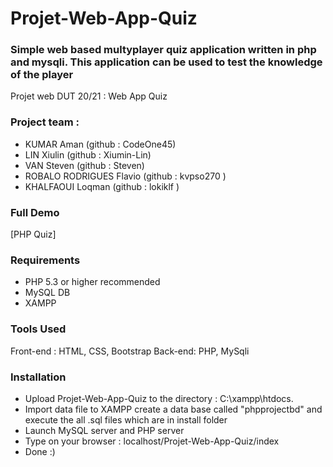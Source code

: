 # Projet-Web-App-Quiz
### Simple web based multyplayer quiz application written in php and mysqli. This application can be used to test the knowledge of the player

Projet web DUT 20/21 : Web App Quiz

### Project team :
- KUMAR Aman (github : CodeOne45)
- LIN Xiulin (github : Xiumin-Lin)
- VAN Steven (github : Steven)
- ROBALO RODRIGUES Flavio (github : kvpso270 )
- KHALFAOUI Loqman (github : lokiklf )

### Full Demo

[PHP Quiz]

### Requirements

- PHP 5.3 or higher recommended
- MySQL DB
- XAMPP

### Tools Used

Front-end : HTML, CSS, Bootstrap
Back-end: PHP, MySqli

### Installation

- Upload Projet-Web-App-Quiz to the directory : C:\xampp\htdocs.
- Import data file to XAMPP create a data base called "phpprojectbd" and execute the all .sql files which are in install folder
- Launch MySQL server and PHP server
- Type on your browser : localhost/Projet-Web-App-Quiz/index
- Done :)
